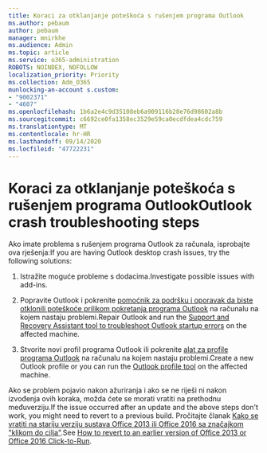 ```yaml
---
title: Koraci za otklanjanje poteškoća s rušenjem programa Outlook
ms.author: pebaum
author: pebaum
manager: mnirkhe
ms.audience: Admin
ms.topic: article
ms.service: o365-administration
ROBOTS: NOINDEX, NOFOLLOW
localization_priority: Priority
ms.collection: Adm_O365
munlocking-an-account s.custom:
- "9002371"
- "4607"
ms.openlocfilehash: 1b6a2e4c9d35108eb6a909116b28e76d98602a8b
ms.sourcegitcommit: c6692ce0fa1358ec3529e59ca0ecdfdea4cdc759
ms.translationtype: MT
ms.contentlocale: hr-HR
ms.lasthandoff: 09/14/2020
ms.locfileid: "47722231"
---
```

# <a name="outlook-crash-troubleshooting-steps"></a><span data-ttu-id="66130-102">Koraci za otklanjanje poteškoća s rušenjem programa Outlook</span><span class="sxs-lookup"><span data-stu-id="66130-102">Outlook crash troubleshooting steps</span></span>

<span data-ttu-id="66130-103">Ako imate problema s rušenjem programa Outlook za računala, isprobajte ova rješenja:</span><span class="sxs-lookup"><span data-stu-id="66130-103">If you are having Outlook desktop crash issues, try the following solutions:</span></span>

1. <span data-ttu-id="66130-104">Istražite moguće probleme s dodacima.</span><span class="sxs-lookup"><span data-stu-id="66130-104">Investigate possible issues with add-ins.</span></span>

2. <span data-ttu-id="66130-105">Popravite Outlook i pokrenite [pomoćnik za podršku i oporavak da biste otklonili poteškoće prilikom pokretanja programa Outlook](https://aka.ms/SaRA-OutlookWontStart) na računalu na kojem nastaju problemi.</span><span class="sxs-lookup"><span data-stu-id="66130-105">Repair Outlook and run the [Support and Recovery Assistant tool to troubleshoot Outlook startup errors](https://aka.ms/SaRA-OutlookWontStart) on the affected machine.</span></span>

3. <span data-ttu-id="66130-106">Stvorite novi profil programa Outlook ili pokrenite [alat za profile programa Outlook](https://aka.ms/SaRA-OutlookSetupProfile) na računalu na kojem nastaju problemi.</span><span class="sxs-lookup"><span data-stu-id="66130-106">Create a new Outlook profile or you can run the [Outlook profile tool](https://aka.ms/SaRA-OutlookSetupProfile) on the affected machine.</span></span>

<span data-ttu-id="66130-107">Ako se problem pojavio nakon ažuriranja i ako se ne riješi ni nakon izvođenja ovih koraka, možda ćete se morati vratiti na prethodnu međuverziju.</span><span class="sxs-lookup"><span data-stu-id="66130-107">If the issue occurred after an update and the above steps don't work, you might need to revert to a previous build.</span></span> <span data-ttu-id="66130-108">Pročitajte članak [Kako se vratiti na stariju verziju sustava Office 2013 ili Office 2016 sa značajkom "klikom do cilja"](https://support.microsoft.com/help/2770432).</span><span class="sxs-lookup"><span data-stu-id="66130-108">See [How to revert to an earlier version of Office 2013 or Office 2016 Click-to-Run](https://support.microsoft.com/help/2770432).</span></span>
